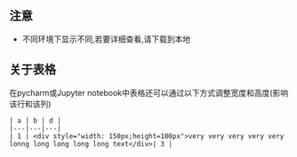 ##  注意 
* 不同环境下显示不同,若要详细查看,请下载到本地

## 关于表格

在pycharm或Jupyter notebook中表格还可以通过以下方式调整宽度和高度(影响该行和该列)

```markd
| a | b | d |
|---|---|---|
| 1 | <div style="width: 150px;height=100px">very very very very very lonng long long long long text</div>| 3 |
```

